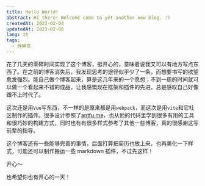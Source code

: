 ```yaml
---
title: Hello World!
abstract: Hi there! Welcome come to yet another new blog. :)
createdAt: 2023-02-04
updatedAt: 2023-02-08
lang: zh
tags:
  - 碎碎念
---
```


花了几天的零碎时间实现了这个博客，挺开心的，意味着说我又可以有地方写点东西了。在之前的博客消失后，我发现思考的途径似乎少了一条，而想要书写的欲望愈发强烈。能自己做个博客起来，算是这几年来的一个愿想；不到一周的时间就可以做一个看起来不错的成品，让我感慨现在框架和插件的先进，总是感叹自己好像跟不上时代了。

这次还是用`Vue`写东西，不一样的是原来都是用`webpack`，而这次是用`vite`和它社区制作的插件。很多设计参照了[antfu.me](https://antfu.me)，也从他的代码里学到很多有用的工具和很巧妙的构建方式，同时也有有很多样式参考了其他一些博客，真的很感谢这写前辈的指导。

这个博客还有一些能够完善的事情，后面打算把简历也放上来，也再美化一下样式，可能还可以制作搬运一些 markdown 插件，不过先这样！

开心～

也希望你也有开心的一天！
